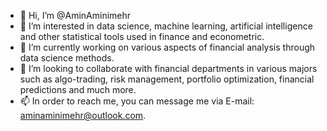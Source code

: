 - 👋 Hi, I’m @AminAminimehr
- 👀 I’m interested in data science, machine learning, artificial intelligence and other statistical tools used in finance and econometric.
- 🌱 I’m currently working on various aspects of financial analysis through data science methods.
- 💞️ I’m looking to collaborate with financial departments in various majors such as algo-trading, risk management, portfolio optimization, financial predictions and much more.
- 📫 In order to reach me, you can message me via E-mail: aminaminimehr@outlook.com.



<!---
aminaminimehr/aminaminimehr is a ✨ special ✨ repository because its `README.md` (this file) appears on your GitHub profile.
You can click the Preview link to take a look at your changes.
--->
